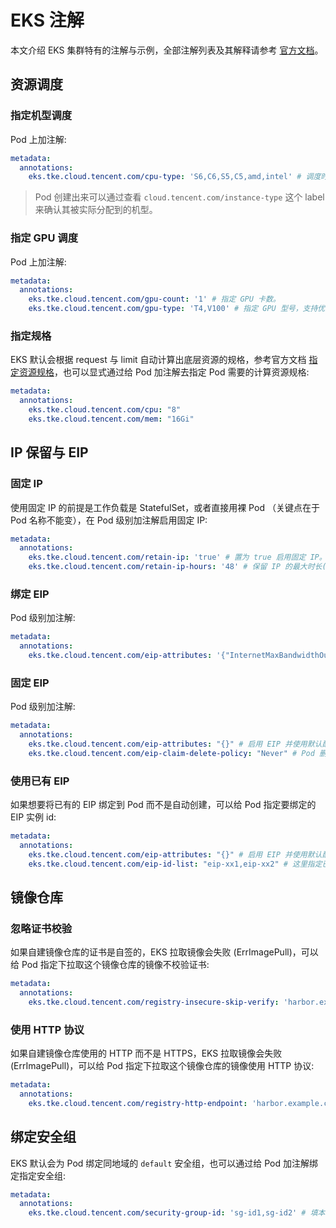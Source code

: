 # EKS 注解

本文介绍 EKS 集群特有的注解与示例，全部注解列表及其解释请参考 [官方文档](https://cloud.tencent.com/document/product/457/44173)。

## 资源调度

### 指定机型调度

Pod 上加注解:

```yaml
metadata:
  annotations:
    eks.tke.cloud.tencent.com/cpu-type: 'S6,C6,S5,C5,amd,intel' # 调度时按此机型顺序作为优先级顺序进行调度，如果都资源不足，使用 `amd,intel` 作为兜底策略。
```

> Pod 创建出来可以通过查看 `cloud.tencent.com/instance-type` 这个 label 来确认其被实际分配到的机型。

### 指定 GPU 调度

Pod 上加注解:

```yaml
metadata:
  annotations:
    eks.tke.cloud.tencent.com/gpu-count: '1' # 指定 GPU 卡数。
    eks.tke.cloud.tencent.com/gpu-type: 'T4,V100' # 指定 GPU 型号，支持优先级顺序写法。
```

### 指定规格

EKS 默认会根据 request 与 limit 自动计算出底层资源的规格，参考官方文档 [指定资源规格](https://cloud.tencent.com/document/product/457/44174)，也可以显式通过给 Pod 加注解去指定 Pod 需要的计算资源规格:

```yaml
metadata:
  annotations:
    eks.tke.cloud.tencent.com/cpu: "8"
    eks.tke.cloud.tencent.com/mem: "16Gi"
```

## IP 保留与 EIP

### 固定 IP

使用固定 IP 的前提是工作负载是 StatefulSet，或者直接用裸 Pod （关键点在于 Pod 名称不能变），在 Pod 级别加注解启用固定 IP:

```yaml
metadata:
  annotations:
    eks.tke.cloud.tencent.com/retain-ip: 'true' # 置为 true 启用固定 IP。
    eks.tke.cloud.tencent.com/retain-ip-hours: '48' # 保留 IP 的最大时长(小时)，Pod 销毁之后超过这个时长没有创建回来，IP 将被释放。
```

### 绑定 EIP

Pod 级别加注解:

```yaml
metadata:
  annotations:
    eks.tke.cloud.tencent.com/eip-attributes: '{"InternetMaxBandwidthOut":50, "InternetChargeType":"TRAFFIC_POSTPAID_BY_HOUR"}' # 值可以为空串，表示启用 EIP 并使用默认配置；也可以用创建 EIP 接口的 json 参数，详细参数列表参考 [这里](https://cloud.tencent.com/document/api/215/16699#2.-.E8.BE.93.E5.85.A5.E5.8F.82.E6.95.B0)，本例中的参数表示 EIP 是按量付费，且带宽上限为 50M。
```

### 固定 EIP

Pod 级别加注解:

```yaml
metadata:
  annotations:
    eks.tke.cloud.tencent.com/eip-attributes: "{}" # 启用 EIP 并使用默认配置。
    eks.tke.cloud.tencent.com/eip-claim-delete-policy: "Never" # Pod 删除后，EIP 是否自动回收，默认回收。使用 "Never" 不回收，即下次同名 Pod 创建出来仍然会绑定此 EIP，实现固定 EIP。
```

### 使用已有 EIP

如果想要将已有的 EIP 绑定到 Pod 而不是自动创建，可以给 Pod 指定要绑定的 EIP 实例 id:

```yaml
metadata:
  annotations:
    eks.tke.cloud.tencent.com/eip-attributes: "{}" # 启用 EIP 并使用默认配置。
    eks.tke.cloud.tencent.com/eip-id-list: "eip-xx1,eip-xx2" # 这里指定已有的 EIP 实例列表，确保 StatefulSet 的 Pod 副本数小于等于这里的 EIP 实例数。
```

## 镜像仓库

### 忽略证书校验

如果自建镜像仓库的证书是自签的，EKS 拉取镜像会失败 (ErrImagePull)，可以给 Pod 指定下拉取这个镜像仓库的镜像不校验证书:

```yaml
metadata:
  annotations:
    eks.tke.cloud.tencent.com/registry-insecure-skip-verify: 'harbor.example.com' # 也可以写多个，逗号隔开
```

### 使用 HTTP 协议

如果自建镜像仓库使用的 HTTP 而不是 HTTPS，EKS 拉取镜像会失败 (ErrImagePull)，可以给 Pod 指定下拉取这个镜像仓库的镜像使用 HTTP 协议:

```yaml
metadata:
  annotations:
    eks.tke.cloud.tencent.com/registry-http-endpoint: 'harbor.example.com' # 也可以写多个，逗号隔开
```

## 绑定安全组

EKS 默认会为 Pod 绑定同地域的 `default` 安全组，也可以通过给 Pod 加注解绑定指定安全组:

```yaml
metadata:
  annotations:
    eks.tke.cloud.tencent.com/security-group-id: 'sg-id1,sg-id2' # 填本地域存在的安全组 id，多个用逗号隔开，网络策略按安全组顺序生效，安全组默认最多只能绑定 2000 个 Pod，如需更多请提工单提升配额。
```
